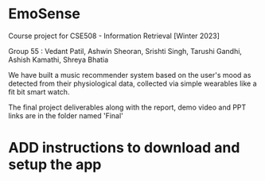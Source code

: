 # EmoSense

Course project for CSE508 - Information Retrieval [Winter 2023]

Group 55 : Vedant Patil, Ashwin Sheoran, Srishti Singh, Tarushi Gandhi, Ashish Kamathi, Shreya Bhatia

We have built a music recommender system based on the user's mood as detected from their physiological data, collected via simple wearables like a fit bit smart watch.

The final project deliverables along with the report, demo video and PPT links are in the folder named 'Final'

# ADD instructions to download and setup the app
